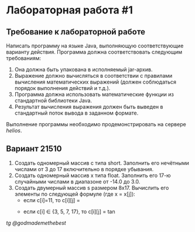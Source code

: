 <h1>Лабораторная работа #1</h1>
<h2>Требование к лабораторной работе</h2>
Написать программу на языке Java, выполняющую соответствующие варианту действия. Программа должна соответствовать следующим требованиям:
<ol>
<li>Она должна быть упакована в исполняемый jar-архив.</li>
<li>Выражение должно вычисляться в соответствии с правилами вычисления математических выражений (должен соблюдаться порядок выполнения действий и т.д.).</li>
<li>Программа должна использовать математические функции из стандартной библиотеки Java.</li>
<li>Результат вычисления выражения должен быть выведен в стандартный поток вывода в заданном формате.</li>
</ol>

Выполнение программы необходимо продемонстрировать на сервере <i>helios</i>.
<h2> Вариант 21510</h2>
<ol>
<li>Создать одномерный массив c типа short. Заполнить его нечётными числами от 3 до 17 включительно в порядке убывания.</li>
<li>Создать одномерный массив x типа float. Заполнить его 17-ю случайными числами в диапазоне от -14.0 до 3.0.</li>
<li>Создать двумерный массив s размером 8x17. Вычислить его элементы по следующей формуле (где x = x[j]):
<ul>
<li>если c[i]=11, то c[i][j] = </li>
<li><p background-color: gray>если c[i] ∈ {3, 5, 7, 17}, то c[i][j] = tan</li></p>
</ul>
</li>
</ol>

<address>tg @godmademethebest</address>
